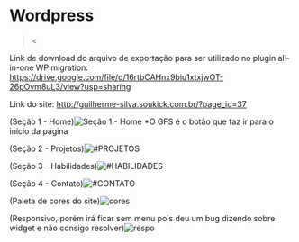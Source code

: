# Wordpress
>&lt;

Link de download do arquivo de exportação para ser utilizado no plugin all-in-one WP migration:
https://drive.google.com/file/d/16rtbCAHnx9biu1xtxjwOT-26pOvm8uL3/view?usp=sharing

Link do site:
http://guilherme-silva.soukick.com.br/?page_id=37

(Seção 1 - Home)![Seção 1 - Home](https://user-images.githubusercontent.com/94648043/161451920-24e89879-c11c-4a42-85d6-f24e41c55536.PNG)
*O GFS é o botão que faz ir para o início da página

(Seção 2 - Projetos)![#PROJETOS](https://user-images.githubusercontent.com/94648043/161478896-82229c20-bdd3-41e2-96df-099953564718.PNG)

(Seção 3 - Habilidades)![#HABILIDADES](https://user-images.githubusercontent.com/94648043/161478941-b51a8910-83e3-41d4-b3b6-078d5f69a8cc.PNG)

(Seção 4 - Contato)![#CONTATO](https://user-images.githubusercontent.com/94648043/161478981-0ab719dd-f3b8-4655-85bb-8c4bc8a18561.PNG)

(Paleta de cores do site)![cores](https://user-images.githubusercontent.com/94648043/161649920-9fb50641-f12e-4b58-898e-5875b7c7194b.PNG)


(Responsivo, porém irá ficar sem menu pois deu um bug dizendo sobre widget e não consigo resolver)![respo](https://user-images.githubusercontent.com/94648043/161480219-5561985d-cbad-4e8a-993c-f4ecdf10748b.PNG)

